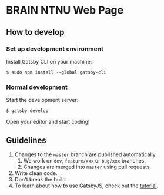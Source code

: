 # BRAIN NTNU Web Page

## How to develop

### Set up development environment

Install Gatsby CLI on your machine:

```
$ sudo npm install --global gatsby-cli
```

### Normal development

Start the development server:

```
$ gatsby develop
```

Open your editor and start coding!

## Guidelines

1. Changes to the `master` branch are published automatically.
   1. We work on `dev`, `feature/xxx` or `bug/xxx` branches.
   2. Changes are merged into `master` using pull requests.
2. Write clean code.
3. Don't break the build.
4. To learn about how to use GatsbyJS, check out the [tutorial](https://www.gatsbyjs.org/tutorial/part-zero/).
